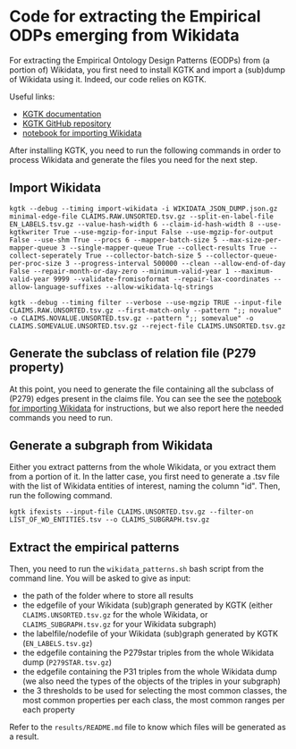 # Code for extracting the Empirical ODPs emerging from Wikidata

For extracting the Empirical Ontology Design Patterns (EODPs) from (a portion of) Wikidata, you first need to install KGTK and import a (sub)dump of Wikidata using it.
Indeed, our code relies on KGTK.

Useful links:
- [KGTK documentation](https://kgtk.readthedocs.io/en/latest/)
- [KGTK GitHub repository](https://github.com/usc-isi-i2/kgtk)
- [notebook for importing Wikidata](https://github.com/usc-isi-i2/kgtk-notebooks/blob/main/use-cases/create_wikidata/Wikidata-Useful-Files.ipynb)

After installing KGTK, you need to run the following commands in order to process Wikidata and generate the files you need for the next step.

## Import Wikidata

```
kgtk --debug --timing import-wikidata -i WIKIDATA_JSON_DUMP.json.gz minimal-edge-file CLAIMS.RAW.UNSORTED.tsv.gz --split-en-label-file EN_LABELS.tsv.gz --value-hash-width 6 --claim-id-hash-width 8 --use-kgtkwriter True --use-mgzip-for-input False --use-mgzip-for-output False --use-shm True --procs 6 --mapper-batch-size 5 --max-size-per-mapper-queue 3 --single-mapper-queue True --collect-results True --collect-seperately True --collector-batch-size 5 --collector-queue-per-proc-size 3 --progress-interval 500000 --clean --allow-end-of-day False --repair-month-or-day-zero --minimum-valid-year 1 --maximum-valid-year 9999 --validate-fromisoformat --repair-lax-coordinates --allow-language-suffixes --allow-wikidata-lq-strings
```

```
kgtk --debug --timing filter --verbose --use-mgzip TRUE --input-file CLAIMS.RAW.UNSORTED.tsv.gz --first-match-only --pattern ";; novalue"  -o CLAIMS.NOVALUE.UNSORTED.tsv.gz --pattern ";; somevalue" -o CLAIMS.SOMEVALUE.UNSORTED.tsv.gz --reject-file CLAIMS.UNSORTED.tsv.gz
```

## Generate the subclass of relation file (P279 property)
At this point, you need to generate the file containing all the subclass of (P279) edges present in the claims file.
You can see the see the [notebook for importing Wikidata](https://github.com/usc-isi-i2/kgtk-notebooks/blob/main/use-cases/create_wikidata/Wikidata-Useful-Files.ipynb) for instructions, but we also report here the needed commands you need to run.

## Generate a subgraph from Wikidata
Either you extract patterns from the whole Wikidata, or you extract them from a portion of it.
In the latter case, you first need to generate a .tsv file with the list of Wikidata entities of interest, naming the column "id".
Then, run the following command.

```
kgtk ifexists --input-file CLAIMS.UNSORTED.tsv.gz --filter-on LIST_OF_WD_ENTITIES.tsv --o CLAIMS_SUBGRAPH.tsv.gz
```

## Extract the empirical patterns
Then, you need to run the `wikidata_patterns.sh` bash script from the command line.
You will be asked to give as input:
- the path of the folder where to store all results
- the edgefile of your Wikidata (sub)graph generated by KGTK (either `CLAIMS.UNSORTED.tsv.gz` for the whole Wikidata, or `CLAIMS_SUBGRAPH.tsv.gz` for your Wikidata subgraph)
- the labelfile/nodefile of your Wikidata (sub)graph generated by KGTK (`EN_LABELS.tsv.gz`)
- the edgefile containing the P279star triples from the whole Wikidata dump (`P279STAR.tsv.gz`)
- the edgefile containing the P31 triples from the whole Wikidata dump (we also need the types of the objects of the triples in your subgraph)
- the 3 thresholds to be used for selecting the most common classes, the most common properties per each class, the most common ranges per each property

Refer to the `results/README.md` file to know which files will be generated as a result.
